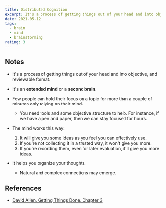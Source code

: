 ```yaml
---
title: Distributed Cognition
excerpt: It's a process of getting things out of your head and into objective, and reviewable format.
date: 2021-05-12
tags:
  - brain
  - mind
  - brainstorming
rating: 3
---
```


## Notes

- It's a process of getting things out of your head and into objective, and reviewable format.

- It's an **extended mind** or a **second brain**.

- Few people can hold their focus on a topic for more than a couple of minutes only relying on their mind.

  - You need tools and some objective structure to help. For instance, if we have a pen and paper, then we can stay focused for hours.

- The mind works this way:

  1. It will give you some ideas as you feel you can effectively use.
  1. If you're not collecting it in a trusted way, it won't give you more.
  1. If you're recording them, even for later evaluation, it'll give you more ideas.

- It helps you organize your thoughts.
  - Natural and complex connections may emerge.

## References

- [David Allen. Getting Things Done. Chapter 3](/books/getting-things-done#chapter-3-getting-projects-creatively-under-way-the-five-phases-of-project-planning)
